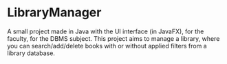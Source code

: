 # LibraryManager
A small project made in Java with the UI interface (in JavaFX), for the faculty, for the DBMS subject. This project aims to manage a library, where you can search/add/delete books with or without applied filters from a library database.
